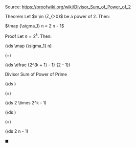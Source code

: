 # 

Source: https://proofwiki.org/wiki/Divisor_Sum_of_Power_of_2

Theorem
Let $n \in \Z_{>0}$ be a power of $2$.
Then:

$\map {\sigma_1} n = 2 n - 1$


Proof
Let $n = 2^k$.
Then:














\(\ds \map {\sigma_1} n\)

\(=\)







\(\ds \dfrac {2^{k + 1} - 1} {2 - 1}\)





Divisor Sum of Power of Prime














\(\ds \)

\(=\)







\(\ds 2 \times 2^k - 1\)




















\(\ds \)

\(=\)







\(\ds 2 n - 1\)









$\blacksquare$





